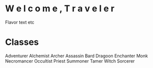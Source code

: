 <!-- TITLE: LEXITRON™ Home Screen -->
<!-- SUBTITLE: LEXITRON™, your digital guide to Magnos -->

# W e l c o m e , T r a v e l e r
Flavor text etc


# Classes
Adventurer
Alchemist
Archer
Assassin
Bard
Dragoon
Enchanter
Monk
Necromancer
Occultist
Priest
Summoner
Tamer
Witch
Sorcerer